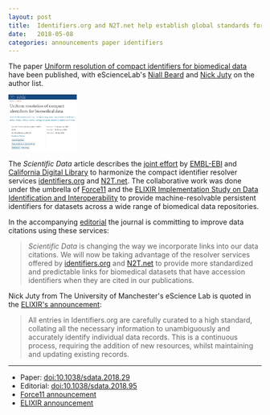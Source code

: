 ```yaml
---
layout: post
title:  Identifiers.org and N2T.net help establish global standards for citation of biomedical data
date:   2018-05-08
categories: announcements paper identifiers
---
```


The paper [Uniform resolution of compact identifiers for biomedical data](https://doi.org/10.1038/sdata.2018.29) have been published, with eScienceLab's [Niall Beard](http://orcid.org/0000-0002-2627-0231) and [Nick Juty](https://orcid.org/0000-0002-2036-8350) on the author list.

<a href="https://doi.org/10.1038/sdata.2018.29">
  <img src="/images/compact-identifiers-paper.png" alt="Scientific Data: Uniform resolution of compact identifiers for biomedical data" style="max-height: 8em">
  </a>

The _Scientific Data_ article describes the [joint effort](https://www.elixir-europe.org/news/identifiersorg-n2tnet) by [EMBL-EBI](https://www.ebi.ac.uk/) and [California Digital Library](https://www.cdlib.org/) to harmonize the compact identifier resolver services [identifiers.org](https://identifiers.org) and [N2T.net](https://n2t.net/). The collaborative work was done under the umbrella of [Force11](https://www.force11.org/) and the [ELIXIR Implementation Study on Data Identification and Interoperability](https://www.elixir-europe.org/about-us/implementation-studies/data-identification) to provide machine-resolvable persistent identifiers for datasets across a wide range of biomedical data repositories.

In the accompanying [editorial](https://doi.org/10.1038/sdata.2018.95) the journal is committing to improve data citations using these services:

> _Scientific Data_ is changing the way we incorporate links into our data citations. We will now be taking advantage of the resolver services offered by [identifiers.org](https://identifiers.org) and [N2T.net](https://n2t.net/) to provide more standardized and predictable links for biomedical datasets that have accession identifiers when they are cited in our publications.

Nick Juty from The University of Manchester's eScience Lab is quoted in the [ELIXIR's announcement](https://www.elixir-europe.org/news/identifiersorg-n2tnet):

> All entries in Identifiers.org are carefully curated to a high standard, collating all the necessary information to unambiguously and accurately identify individual data records. This is a continuous process, requiring the addition of new resources, whilst maintaining and updating existing records.

---

* Paper: [doi:10.1038/sdata.2018.29](https://doi.org/10.1038/sdata.2018.29)
* Editorial: [doi:10.1038/sdata.2018.95](https://doi.org/10.1038/sdata.2018.95)
* [Force11 announcement](https://www.force11.org/article/introducing-new-standard-citation-research-data)
* [ELIXIR announcement](https://www.elixir-europe.org/news/identifiersorg-n2tnet)
